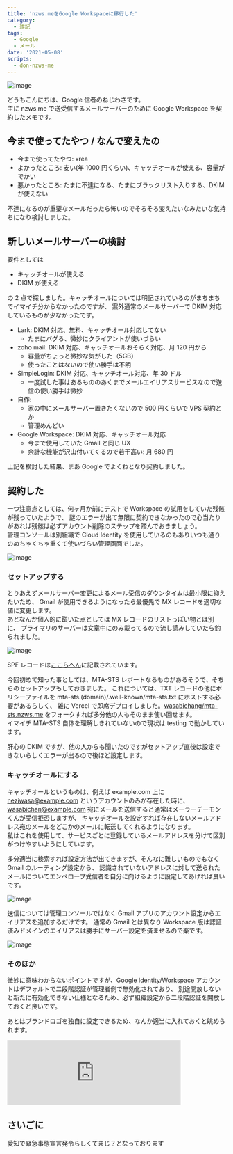 ```yaml
---
title: 'nzws.meをGoogle Workspaceに移行した'
category:
  - 雑記
tags:
  - Google
  - メール
date: '2021-05-08'
scripts:
  - don-nzws-me
---
```


![image](https://user-images.githubusercontent.com/14953122/117500216-47002580-afb7-11eb-9f9f-faec3ed6c165.png)

どうもこんにちは、Google 信者のねじわさです。  
主に nzws.me で送受信するメールサーバーのために Google Workspace を契約したメモです。

## 今まで使ってたやつ / なんで変えたの

- 今まで使ってたやつ: xrea
- よかったところ: 安い(年 1000 円くらい)、キャッチオールが使える、容量がでかい
- 悪かったところ: たまに不達になる、たまにブラックリスト入りする、DKIM が使えない

不達になるのが重要なメールだったら怖いのでそろそろ変えたいなみたいな気持ちになり検討しました。

## 新しいメールサーバーの検討

要件としては

- キャッチオールが使える
- DKIM が使える

の 2 点で探しました。キャッチオールについては明記されているのがまちまちでイマイチ分からなかったのですが、
案外通常のメールサーバーで DKIM 対応しているものが少なかったです。

- Lark: DKIM 対応、無料、キャッチオール対応してない
  - たまにバグる、微妙にクライアントが使いづらい
- zoho mail: DKIM 対応、キャッチオールおそらく対応、月 120 円から
  - 容量がちょっと微妙な気がした（5GB）
  - 使ったことはないので使い勝手は不明
- SimpleLogin: DKIM 対応、キャッチオール対応、年 30 ドル
  - 一度試した事はあるもののあくまでメールエイリアスサービスなので送信の使い勝手は微妙
- 自作:
  - 家の中にメールサーバー置きたくないので 500 円くらいで VPS 契約とか
  - 管理めんどい
- Google Workspace: DKIM 対応、キャッチオール対応
  - 今まで使用していた Gmail と同じ UX
  - 余計な機能が沢山付いてくるので若干高い: 月 680 円

上記を検討した結果、まあ Google でよくねとなり契約しました。

## 契約した

一つ注意点としては、何ヶ月か前にテストで Workspace の試用をしていた残骸が残っていたようで、
謎のエラーが出て無限に契約できなかったので心当たりがあれば残骸は必ずアカウント削除のステップを踏んでおきましょう。  
管理コンソールは別組織で Cloud Identity を使用しているのもありいつも通りのめちゃくちゃ重くて使いづらい管理画面でした。

![image](https://user-images.githubusercontent.com/14953122/117500264-55e6d800-afb7-11eb-8529-63dfc887f97e.png)

### セットアップする

とりあえずメールサーバー変更によるメール受信のダウンタイムは最小限に抑えたいため、
Gmail が使用できるようになったら最優先で MX レコードを適切な値に変更します。  
あとなんか個人的に躓いた点としては MX レコードのリストっぽい物とは別に、
プライマリのサーバーは文章中にのみ載ってるので流し読みしていたら釣られました。

![image](https://user-images.githubusercontent.com/14953122/117500300-61d29a00-afb7-11eb-8dc2-0a587a32c167.png)

SPF レコードは[ここらへん](https://support.google.com/a/answer/2716802?hl=ja)に記載されています。

今回初めて知った事としては、MTA-STS レポートなるものがあるそうで、そちらのセットアップもしておきました。
これについては、TXT レコードの他にポリシーファイルを mta-sts.(domain)/.well-known/mta-sts.txt にホストする必要があるらしく、
雑に Vercel で即席デプロイしました。[wasabichang/mta-sts.nzws.me](https://github.com/wasabichang/mta-sts.nzws.me) をフォークすれば多分他の人もそのまま使い回せます。  
イマイチ MTA-STS 自体を理解しきれていないので現状は testing で動かしています。

肝心の DKIM ですが、他の人からも聞いたのですがセットアップ直後は設定できないらしくエラーが出るので後ほど設定します。

### キャッチオールにする

キャッチオールというものは、例えば example.com 上に neziwasa@example.com というアカウントのみが存在した時に、
wasabichan@example.com 宛にメールを送信すると通常はメーラーデーモンくんが受信拒否しますが、
キャッチオールを設定すれば存在しないメールアドレス宛のメールをどこかのメールに転送してくれるようになります。  
私はこれを使用して、サービスごとに登録しているメールアドレスを分けて区別がつけやすいようにしています。

多分適当に検索すれば設定方法が出てきますが、そんなに難しいものでもなく Gmail のルーティング設定から、
認識されていないアドレスに対して送られたメールについてエンベロープ受信者を自分に向けるように設定してあげれば良いです。

![image](https://user-images.githubusercontent.com/14953122/117500349-7a42b480-afb7-11eb-91e2-7f45a62c7225.png)

送信については管理コンソールではなく Gmail アプリのアカウント設定からエイリアスを追加するだけです。
通常の Gmail とは異なり Workspace 版は認証済みドメインのエイリアスは勝手にサーバー設定を済ませるので楽です。

![image](https://user-images.githubusercontent.com/14953122/117500369-80d12c00-afb7-11eb-9d50-888f07e8b8bb.png)

### そのほか

微妙に意味わからないポイントですが、Google Identity/Workspace アカウントはデフォルトで二段階認証が管理者側で無効化されており、
別途開放しないと新たに有効化できない仕様となるため、必ず組織設定から二段階認証を開放しておくと良いです。

あとはブランドロゴを独自に設定できるため、なんか適当に入れておくと眺められます。

<iframe src="https://don.nzws.me/@nzws/106195066786093351/embed" class="mastodon-embed" style="max-width: 100%; border: 0" width="400" allowfullscreen="allowfullscreen"></iframe>

## さいごに

愛知で緊急事態宣言発令らしくてまじ？となっております
